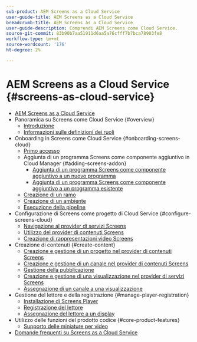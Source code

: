 ```yaml
---
sub-product: AEM Screens as a Cloud Service
user-guide-title: AEM Screens as a Cloud Service
breadcrumb-title: AEM Screens as a Cloud Service
user-guide-description: Comprendi AEM Screens come Cloud Service.
source-git-commit: 83b90b7aa51911d6aa5a76cfff7b7bca78903fe8
workflow-type: tm+mt
source-wordcount: '176'
ht-degree: 2%

---
```



# AEM Screens as a Cloud Service {#screens-as-cloud-service}

+ [AEM Screens as a Cloud Service](/help/screens-cloud/home.md)
+ Panoramica su Screens come Cloud Service {#overview}
   + [Introduzione](/help/screens-cloud/introduction/introduction.md)
   + [Informazioni sulle definizioni dei ruoli](/help/screens-cloud/introduction/personas-screens-cloud.md)
+ Onboarding in Screens come Cloud Service {#onboarding-screens-cloud}
   + [Primo accesso](/help/screens-cloud/onboarding-screens-cloud/first-time-login-screens-cloud.md)
   + Aggiunta di un programma Screens come componente aggiuntivo in Cloud Manager {#adding-screens-addon}
      + [Aggiunta di un programma Screens come componente aggiuntivo a un nuovo programma](/help/screens-cloud/onboarding-screens-cloud/add-on-new-program-screens-cloud.md)
      + [Aggiunta di un programma Screens come componente aggiuntivo a un programma esistente](/help/screens-cloud/onboarding-screens-cloud/add-on-existing-program-screens-cloud.md)
   + [Creazione di un ramo](/help/screens-cloud/onboarding-screens-cloud/creating-a-branch.md)
   + [Creazione di un ambiente](/help/screens-cloud/onboarding-screens-cloud/creating-an-environment.md)
   + [Esecuzione della pipeline](/help/screens-cloud/onboarding-screens-cloud/running-a-pipeline.md)
+ Configurazione di Screens come progetto di Cloud Service {#configure-screens-cloud}
   + [Navigazione al provider di servizi Screens](/help/screens-cloud/configuring/navigating-to-screens-services-provider.md)
   + [Utilizzo del provider di contenuti Screens](/help/screens-cloud/configuring/using-screens-content-provider.md)
   + [Creazione di rappresentazioni video Screens](/help/screens-cloud/configuring/creating-screens-video-renditions-cloud-service.md)
+ Creazione di contenuti {#create-content}
   + [Creazione e gestione di un progetto nel provider di contenuti Screens](/help/screens-cloud/creating-content/creating-projects-screens-cloud.md)
   + [Creazione e gestione di un canale nel provider di contenuti Screens](/help/screens-cloud/creating-content/creating-channels-screens-cloud.md)
   + [Gestione della pubblicazione](/help/screens-cloud/creating-content/manage-publish.md)
   + [Creazione e gestione di una visualizzazione nel provider di servizi Screens](/help/screens-cloud/creating-content/creating-displays-screens-cloud.md)
   + [Assegnazione di un canale a una visualizzazione](/help/screens-cloud/creating-content/assigning-channels-to-display.md)
+ Gestione del lettore e della registrazione {#manage-player-registration}
   + [Installazione di Screens Player](/help/screens-cloud/managing-players-registration/installing-screens-cloud-player.md)
   + [Registrazione del lettore](/help/screens-cloud/managing-players-registration/registering-players-screens-cloud.md)
   + [Assegnazione del lettore a un display](/help/screens-cloud/managing-players-registration/assigning-player-display.md)
+ Utilizzo delle funzioni del prodotto codice {#core-product-features}
   + [Supporto delle miniature per video](/help/screens-cloud/using-core-product-features/thumbnail-support-videos.md)
+ [Domande frequenti su Screens as a Cloud Service](/help/screens-cloud/screens-cloud-faqs.md)
